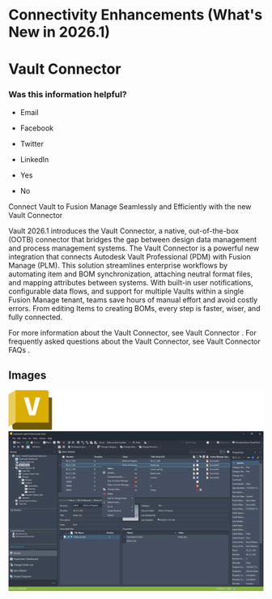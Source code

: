 # Connectivity Enhancements (What's New in 2026.1)

# Vault Connector

### Was this information helpful?

- Email

- Facebook

- Twitter

- LinkedIn

- Yes

- No

Connect Vault to Fusion Manage Seamlessly and Efficiently with the new Vault Connector

Vault 2026.1 introduces the Vault Connector, a native, out-of-the-box (OOTB) connector that bridges the gap between design data management and process management systems. The Vault Connector is a powerful new integration that connects Autodesk Vault Professional (PDM) with Fusion Manage (PLM). This solution streamlines enterprise workflows by automating item and BOM synchronization, attaching neutral format files, and mapping attributes between systems. With built-in user notifications, configurable data flows, and support for multiple Vaults within a single Fusion Manage tenant, teams save hours of manual effort and avoid costly errors. From editing Items to creating BOMs, every step is faster, wiser, and fully connected.

For more information about the Vault Connector, see Vault Connector . For frequently asked questions about the Vault Connector, see Vault Connector FAQs .

## Images
![Vault](images/img_01.png)
![](images/img_02.png)

